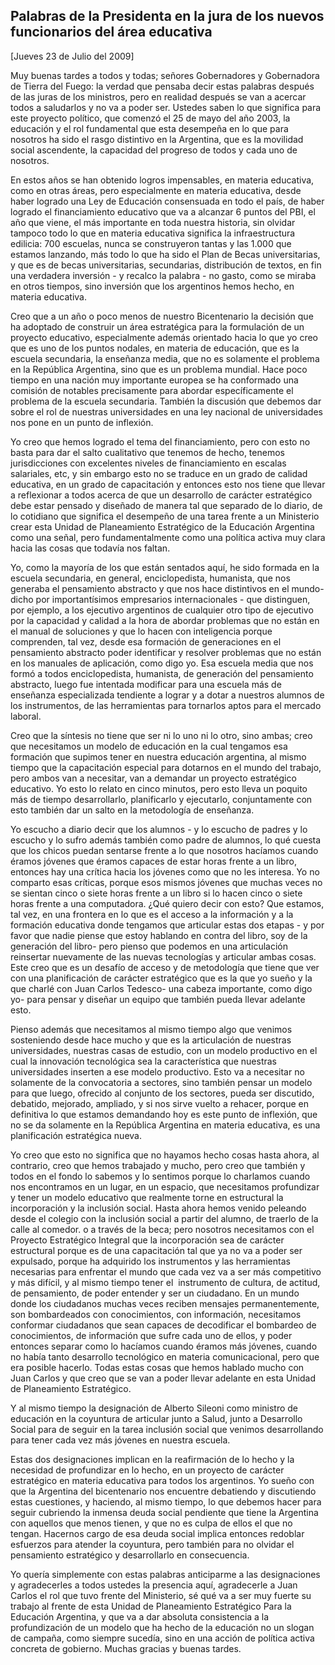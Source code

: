 Palabras de la Presidenta en la jura de los nuevos funcionarios del área educativa
----------------------------------------------------------------------------------

[Jueves 23 de Julio del 2009]

Muy buenas tardes a todos y todas; señores Gobernadores y Gobernadora de
Tierra del Fuego: la verdad que pensaba decir estas palabras después de
las juras de los ministros, pero en realidad después se van a acercar
todos a saludarlos y no va a poder ser. Ustedes saben lo que significa
para este proyecto político, que comenzó el 25 de mayo del año 2003, la
educación y el rol fundamental que esta desempeña en lo que para
nosotros ha sido el rasgo distintivo en la Argentina, que es la
movilidad social ascendente, la capacidad del progreso de todos y cada
uno de nosotros.

En estos años se han obtenido logros impensables, en materia educativa,
como en otras áreas, pero especialmente en materia educativa, desde
haber logrado una Ley de Educación consensuada en todo el país, de haber
logrado el financiamiento educativo que va a alcanzar 6 puntos del PBI,
el año que viene, el más importante en toda nuestra historia, sin
olvidar tampoco todo lo que en materia educativa significa la
infraestructura edilicia: 700 escuelas, nunca se construyeron tantas y
las 1.000 que estamos lanzando, más todo lo que ha sido el Plan de Becas
universitarias, y que es de becas universitarias, secundarias,
distribución de textos, en fin una verdadera inversión - y recalco la
palabra - no gasto, como se miraba en otros tiempos, sino inversión que
los argentinos hemos hecho, en materia educativa.

Creo que a un año o poco menos de nuestro Bicentenario la decisión que
ha adoptado de construir un área estratégica para la formulación de un
proyecto educativo, especialmente además orientado hacia lo que yo creo
que es uno de los puntos nodales, en materia de educación, que es la
escuela secundaria, la enseñanza media, que no es solamente el problema
en la República Argentina, sino que es un problema mundial. Hace poco
tiempo en una nación muy importante europea se ha conformado una
comisión de notables precisamente para abordar específicamente el
problema de la escuela secundaria. También la discusión que debemos dar
sobre el rol de nuestras universidades en una ley nacional de
universidades nos pone en un punto de inflexión.

Yo creo que hemos logrado el tema del financiamiento, pero con esto no
basta para dar el salto cualitativo que tenemos de hecho, tenemos
jurisdicciones con excelentes niveles de financiamiento en escalas
salariales, etc, y sin embargo esto no se traduce en un grado de calidad
educativa, en un grado de capacitación y entonces esto nos tiene que
llevar a reflexionar a todos acerca de que un desarrollo de carácter
estratégico debe estar pensado y diseñado de manera tal que separado de
lo diario, de lo cotidiano que significa el desempeño de una tarea
frente a un Ministerio crear esta Unidad de Planeamiento Estratégico de
la Educación Argentina como una señal, pero fundamentalmente como una
política activa muy clara hacia las cosas que todavía nos faltan.

Yo, como la mayoría de los que están sentados aquí, he sido formada en
la escuela secundaria, en general, enciclopedista, humanista, que nos
generaba el pensamiento abstracto y que nos hace distintivos en el
mundo- dicho por importantísimos empresarios internacionales - que
distinguen, por ejemplo, a los ejecutivo argentinos de cualquier otro
tipo de ejecutivo por la capacidad y calidad a la hora de abordar
problemas que no están en el manual de soluciones y que lo hacen con
inteligencia porque comprenden, tal vez, desde esa formación de
generaciones en el pensamiento abstracto poder identificar y resolver
problemas que no están en los manuales de aplicación, como digo yo. Esa
escuela media que nos formó a todos enciclopedista, humanista, de
generación del pensamiento abstracto, luego fue intentada modificar para
una escuela más de enseñanza especializada tendiente a lograr y a dotar
a nuestros alumnos de los instrumentos, de las herramientas para
tornarlos aptos para el mercado laboral.

Creo que la síntesis no tiene que ser ni lo uno ni lo otro, sino ambas;
creo que necesitamos un modelo de educación en la cual tengamos esa
formación que supimos tener en nuestra educación argentina, al mismo
tiempo que la capacitación especial para dotarnos en el mundo del
trabajo, pero ambos van a necesitar, van a demandar un proyecto
estratégico educativo. Yo esto lo relato en cinco minutos, pero esto
lleva un poquito más de tiempo desarrollarlo, planificarlo y ejecutarlo,
conjuntamente con esto también dar un salto en la metodología de
enseñanza.

Yo escucho a diario decir que los alumnos - y lo escucho de padres y lo
escucho y lo sufro además también como padre de alumnos, lo qué cuesta
que los chicos puedan sentarse frente a lo que nosotros hacíamos cuando
éramos jóvenes que éramos capaces de estar horas frente a un libro,
entonces hay una crítica hacia los jóvenes como que no les interesa. Yo
no comparto esas críticas, porque esos mismos jóvenes que muchas veces
no se sientan cinco o siete horas frente a un libro si lo hacen cinco o
siete horas frente a una computadora. ¿Qué quiero decir con esto? Que
estamos, tal vez, en una frontera en lo que es el acceso a la
información y a la formación educativa donde tengamos que articular
estas dos etapas - y por favor que nadie piense que estoy hablando en
contra del libro, soy de la generación del libro- pero pienso que
podemos en una articulación reinsertar nuevamente de las nuevas
tecnologías y articular ambas cosas. Este creo que es un desafío de
acceso y de metodología que tiene que ver con una planificación de
carácter estratégico que es la que yo sueño y la que charlé con Juan
Carlos Tedesco- una cabeza importante, como digo yo- para pensar y
diseñar un equipo que también pueda llevar adelante esto.

Pienso además que necesitamos al mismo tiempo algo que venimos
sosteniendo desde hace mucho y que es la articulación de nuestras
universidades, nuestras casas de estudio, con un modelo productivo en el
cual la innovación tecnológica sea la característica que nuestras
universidades inserten a ese modelo productivo. Esto va a necesitar no
solamente de la convocatoria a sectores, sino también pensar un modelo
para que luego, ofrecido al conjunto de los sectores, pueda ser
discutido, debatido, mejorado, ampliado, y si nos sirve vuelto a
rehacer, porque en definitiva lo que estamos demandando hoy es este
punto de inflexión, que no se da solamente en la República Argentina en
materia educativa, es una planificación estratégica nueva.

Yo creo que esto no significa que no hayamos hecho cosas hasta ahora, al
contrario, creo que hemos trabajado y mucho, pero creo que también y
todos en el fondo lo sabemos y lo sentimos porque lo charlamos cuando
nos encontramos en un lugar, en un espacio, que necesitamos profundizar
y tener un modelo educativo que realmente torne en estructural la
incorporación y la inclusión social. Hasta ahora hemos venido peleando
desde el colegio con la inclusión social a partir del alumno, de traerlo
de la calle al comedor. o a través de la beca; pero nosotros necesitamos
con el Proyecto Estratégico Integral que la incorporación sea de
carácter estructural porque es de una capacitación tal que ya no va a
poder ser expulsado, porque ha adquirido los instrumentos y las
herramientas necesarias para enfrentar el mundo que cada vez va a ser
más competitivo y más difícil, y al mismo tiempo tener el  instrumento
de cultura, de actitud, de pensamiento, de poder entender y ser un
ciudadano. En un mundo donde los ciudadanos muchas veces reciben
mensajes permanentemente, son bombardeados con conocimientos, con
información, necesitamos conformar ciudadanos que sean capaces de
decodificar el bombardeo de conocimientos, de información que sufre cada
uno de ellos, y poder entonces separar como lo hacíamos cuando éramos
más jóvenes, cuando no había tanto desarrollo tecnológico en materia
comunicacional, pero que era posible hacerlo. Todas estas cosas que
hemos hablado mucho con Juan Carlos y que creo que se van a poder llevar
adelante en esta Unidad de Planeamiento Estratégico.

Y al mismo tiempo la designación de Alberto Sileoni como ministro de
educación en la coyuntura de articular junto a Salud, junto a Desarrollo
Social para de seguir en la tarea inclusión social que venimos
desarrollando para tener cada vez más jóvenes en nuestra escuela.

Estas dos designaciones implican en la reafirmación de lo hecho y la
necesidad de profundizar en lo hecho, en un proyecto de carácter
estratégico en materia educativa para todos los argentinos. Yo sueño con
que la Argentina del bicentenario nos encuentre debatiendo y discutiendo
estas cuestiones, y haciendo, al mismo tiempo, lo que debemos hacer para
seguir cubriendo la inmensa deuda social pendiente que tiene la
Argentina con aquellos que menos tienen, y que no es culpa de ellos el
que no tengan. Hacernos cargo de esa deuda social implica entonces
redoblar esfuerzos para atender la coyuntura, pero también para no
olvidar el pensamiento estratégico y desarrollarlo en consecuencia.

Yo quería simplemente con estas palabras anticiparme a las designaciones
y agradecerles a todos ustedes la presencia aquí, agradecerle a Juan
Carlos el rol que tuvo frente del Ministerio, sé qué va a ser muy fuerte
su trabajo al frente de esta Unidad de Planeamiento Estratégico Para la
Educación Argentina, y que va a dar absoluta consistencia a la
profundización de un modelo que ha hecho de la educación no un slogan de
campaña, como siempre sucedía, sino en una acción de política activa
concreta de gobierno. Muchas gracias y buenas tardes. 


